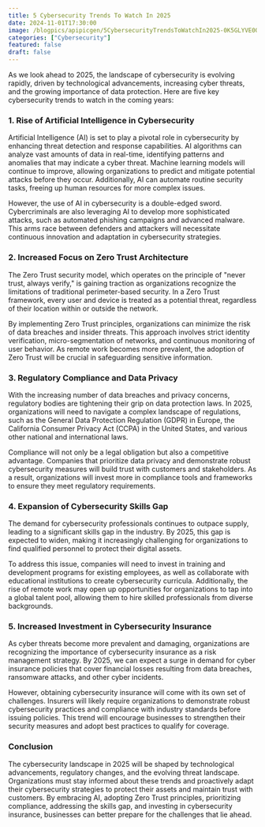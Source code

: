 ```yaml
---
title: 5 Cybersecurity Trends To Watch In 2025
date: 2024-11-01T17:30:00
image: /blogpics/apipicgen/5CybersecurityTrendsToWatchIn2025-0K5GLYVE0O.jpg
categories: ["Cybersecurity"]
featured: false
draft: false
---
```

As we look ahead to 2025, the landscape of cybersecurity is evolving rapidly, driven by technological advancements, increasing cyber threats, and the growing importance of data protection. Here are five key cybersecurity trends to watch in the coming years:

### 1. **Rise of Artificial Intelligence in Cybersecurity**

Artificial Intelligence (AI) is set to play a pivotal role in cybersecurity by enhancing threat detection and response capabilities. AI algorithms can analyze vast amounts of data in real-time, identifying patterns and anomalies that may indicate a cyber threat. Machine learning models will continue to improve, allowing organizations to predict and mitigate potential attacks before they occur. Additionally, AI can automate routine security tasks, freeing up human resources for more complex issues.

However, the use of AI in cybersecurity is a double-edged sword. Cybercriminals are also leveraging AI to develop more sophisticated attacks, such as automated phishing campaigns and advanced malware. This arms race between defenders and attackers will necessitate continuous innovation and adaptation in cybersecurity strategies.

### 2. **Increased Focus on Zero Trust Architecture**

The Zero Trust security model, which operates on the principle of "never trust, always verify," is gaining traction as organizations recognize the limitations of traditional perimeter-based security. In a Zero Trust framework, every user and device is treated as a potential threat, regardless of their location within or outside the network.

By implementing Zero Trust principles, organizations can minimize the risk of data breaches and insider threats. This approach involves strict identity verification, micro-segmentation of networks, and continuous monitoring of user behavior. As remote work becomes more prevalent, the adoption of Zero Trust will be crucial in safeguarding sensitive information.

### 3. **Regulatory Compliance and Data Privacy**

With the increasing number of data breaches and privacy concerns, regulatory bodies are tightening their grip on data protection laws. In 2025, organizations will need to navigate a complex landscape of regulations, such as the General Data Protection Regulation (GDPR) in Europe, the California Consumer Privacy Act (CCPA) in the United States, and various other national and international laws.

Compliance will not only be a legal obligation but also a competitive advantage. Companies that prioritize data privacy and demonstrate robust cybersecurity measures will build trust with customers and stakeholders. As a result, organizations will invest more in compliance tools and frameworks to ensure they meet regulatory requirements.

### 4. **Expansion of Cybersecurity Skills Gap**

The demand for cybersecurity professionals continues to outpace supply, leading to a significant skills gap in the industry. By 2025, this gap is expected to widen, making it increasingly challenging for organizations to find qualified personnel to protect their digital assets.

To address this issue, companies will need to invest in training and development programs for existing employees, as well as collaborate with educational institutions to create cybersecurity curricula. Additionally, the rise of remote work may open up opportunities for organizations to tap into a global talent pool, allowing them to hire skilled professionals from diverse backgrounds.

### 5. **Increased Investment in Cybersecurity Insurance**

As cyber threats become more prevalent and damaging, organizations are recognizing the importance of cybersecurity insurance as a risk management strategy. By 2025, we can expect a surge in demand for cyber insurance policies that cover financial losses resulting from data breaches, ransomware attacks, and other cyber incidents.

However, obtaining cybersecurity insurance will come with its own set of challenges. Insurers will likely require organizations to demonstrate robust cybersecurity practices and compliance with industry standards before issuing policies. This trend will encourage businesses to strengthen their security measures and adopt best practices to qualify for coverage.

### Conclusion

The cybersecurity landscape in 2025 will be shaped by technological advancements, regulatory changes, and the evolving threat landscape. Organizations must stay informed about these trends and proactively adapt their cybersecurity strategies to protect their assets and maintain trust with customers. By embracing AI, adopting Zero Trust principles, prioritizing compliance, addressing the skills gap, and investing in cybersecurity insurance, businesses can better prepare for the challenges that lie ahead.